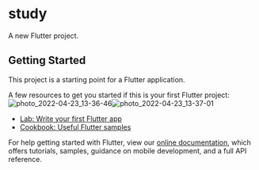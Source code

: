 # study

A new Flutter project.

## Getting Started

This project is a starting point for a Flutter application.

A few resources to get you started if this is your first Flutter project:
![photo_2022-04-23_13-36-46](https://user-images.githubusercontent.com/97499859/164887234-b4fdd566-8724-49c3-9ae0-fbb4464714db.jpg)![photo_2022-04-23_13-37-01](https://user-images.githubusercontent.com/97499859/164887236-d07b6379-5300-4760-921a-801465dff267.jpg)


- [Lab: Write your first Flutter app](https://flutter.dev/docs/get-started/codelab)
- [Cookbook: Useful Flutter samples](https://flutter.dev/docs/cookbook)

For help getting started with Flutter, view our
[online documentation](https://flutter.dev/docs), which offers tutorials,
samples, guidance on mobile development, and a full API reference.
